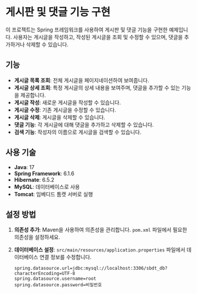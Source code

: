 # 게시판 및 댓글 기능 구현

이 프로젝트는 Spring 프레임워크를 사용하여 게시판 및 댓글 기능을 구현한 예제입니다. 사용자는 게시글을 작성하고, 작성된 게시글을 조회 및 수정할 수 있으며, 댓글을 추가하거나 삭제할 수 있습니다.

## 기능

- **게시글 목록 조회**: 전체 게시글을 페이지네이션하여 보여줍니다.
- **게시글 상세 조회**: 특정 게시글의 상세 내용을 보여주며, 댓글을 추가할 수 있는 기능을 제공합니다.
- **게시글 작성**: 새로운 게시글을 작성할 수 있습니다.
- **게시글 수정**: 기존 게시글을 수정할 수 있습니다.
- **게시글 삭제**: 게시글을 삭제할 수 있습니다.
- **댓글 기능**: 각 게시글에 대해 댓글을 추가하고 삭제할 수 있습니다.
- **검색 기능**: 작성자의 이름으로 게시글을 검색할 수 있습니다.

## 사용 기술

- **Java**: 17
- **Spring Framework**: 6.1.6
- **Hibernate**: 6.5.2
- **MySQL**: 데이터베이스로 사용
- **Tomcat**: 임베디드 톰캣 서버로 실행

## 설정 방법

1. **의존성 추가**: Maven을 사용하여 의존성을 관리합니다. `pom.xml` 파일에서 필요한 의존성을 설정하세요.

2. **데이터베이스 설정**: `src/main/resources/application.properties` 파일에서 데이터베이스 연결 정보를 수정합니다.

   ```properties
   spring.datasource.url=jdbc:mysql://localhost:3306/sbdt_db?characterEncoding=UTF-8
   spring.datasource.username=root
   spring.datasource.password=비밀번호

